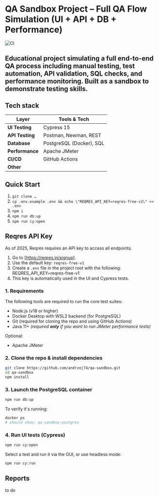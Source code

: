 # QA Sandbox Project – Full QA Flow Simulation (UI + API + DB + Performance)

![CI](https://github.com/andrzej74/qa-sandbox/actions/workflows/ci.yml/badge.svg)

## Educational project simulating a full end-to-end QA process including **manual testing**, **test automation**, **API validation**, **SQL checks**, and **performance monitoring**. Built as a sandbox to demonstrate testing skills.

## Tech stack

| Layer           | Tools & Tech                               |
|-----------------|--------------------------------------------|
| **UI Testing**  | Cypress 15                                 |
| **API Testing** | Postman, Newman, REST                      |
| **Database**    | PostgreSQL (Docker), SQL                   |
| **Performance** | Apache JMeter                              |
| **CI/CD**       | GitHub Actions                             |
| **Other**       |                                            |


## Quick Start

1. `git clone …`
2. `cp .env.example .env && echo \"REQRES_API_KEY=reqres-free-v1\" >> .env`
3. `npm i`
4. `npm run db:up`
5. `npm run cy:open`

## Reqres API Key

As of 2025, Reqres requires an API key to access all endpoints.

1. Go to [https://reqres.in/signup].
2. Use the default key: `reqres-free-v1`
3. Create a `.env` file in the project root with the following:
REQRES_API_KEY=reqres-free-v1
4. This key is automatically used in the UI and Cypress tests.

### 1. Requirements

The following tools are required to run the core test suites:

- Node.js (v18 or higher)
- Docker Desktop with WSL2 backend (for PostgreSQL)
- Git (required for cloning the repo and using GitHub Actions)
- Java 11+ _(required **only** if you want to run JMeter performance tests)_

Optional:

- Apache JMeter 

### 2. Clone the repo & install dependencies

```bash
git clone https://github.com/andrzej74/qa-sandbox.git
cd qa-sandbox
npm install
```

### 3. Launch the PostgreSQL container

```bash
npm run db:up
```
To verify it's running:
```bash
docker ps
# should show: qa-sandbox-postgres
```

### 4. Run UI tests (Cypress)
```bash
npm run cy:open
```
Select a test and run it via the GUI, or use headless mode:
```bash
npm run cy:run
```

## Reports

to do
